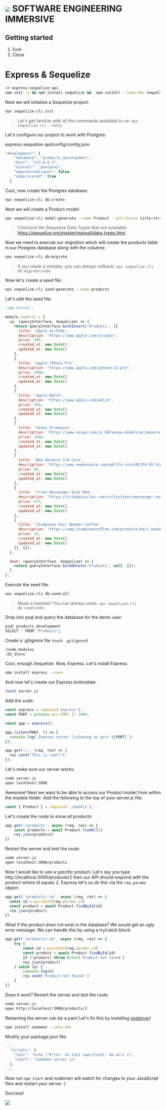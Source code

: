 # ![](https://ga-dash.s3.amazonaws.com/production/assets/logo-9f88ae6c9c3871690e33280fcf557f33.png)  SOFTWARE ENGINEERING IMMERSIVE

## Getting started

1. Fork
1. Clone

# Express & Sequelize

```sh
cd express-sequelize-api
npm init -y && npm install sequelize &&  npm install --save-dev sequelize-cli
```

Next we will initialize a Sequelize project:

```sh
npx sequelize-cli init
```
> Let's get familiar with all the commands available to us: `npx sequelize-cli --help`

Let's configure our project to work with Postgres:

express-sequelize-api/config/config.json
```js
"development": {
    "database": "products_development",
    "host": "127.0.0.1",
    "dialect": "postgres",
    "operatorsAliases": false,
    "underscored": true
  }
```

Cool, now create the Postgres database:

```sh
npx sequelize-cli db:create
```

Next we will create a Product model:

```sh
npx sequelize-cli model:generate --name Product --attributes title:string,description:string,price:integer --underscored
```
> Checkout the Sequelize Data Types that are available: https://sequelize.org/master/manual/data-types.html

Now we need to execute our migration which will create the products table in our Postgres database along with the columns:

```sh
npx sequelize-cli db:migrate
```

> If you made a mistake, you can always rollback: `npx sequelize-cli db:migrate:undo`

Now let's create a seed file:

```sh
npx sequelize-cli seed:generate --name products
```

Let's edit the seed file:

```js
'use strict';

module.exports = {
  up: (queryInterface, Sequelize) => {
    return queryInterface.bulkInsert('Products', [{
      title: 'Apple AirPods',
      description: "https://www.apple.com/airpods",
      price: 199,
      created_at: new Date(),
      updated_at: new Date()
    },
    {
      title: 'Apple iPhone Pro',
      description: "https://www.apple.com/iphone-11-pro",
      price: 1000,
      created_at: new Date(),
      updated_at: new Date()
    },
    {
      title: 'Apple Watch',
      description: "https://www.apple.com/watch",
      price: 499,
      created_at: new Date(),
      updated_at: new Date()
    },
    {
      title: 'Vespa Primavera',
      description: "https://www.vespa.com/us_EN/vespa-models/primavera.html",
      price: 3000,
      created_at: new Date(),
      updated_at: new Date()
    },
    {
      title: 'New Balance 574 Core',
      description: "https://www.newbalance.com/pd/574-core/ML574-EG.html",
      price: 84,
      created_at: new Date(),
      updated_at: new Date()
    },
    {
      title: 'Tribe Messenger Bike 004',
      description: "https://tribebicycles.com/collections/messenger-series/products/mess-004-tx",
      price: 675,
      created_at: new Date(),
      updated_at: new Date()
    },
    {
      title: 'Stumptown Hair Bender Coffee',
      description: "https://www.stumptowncoffee.com/products/hair-bender",
      price: 16,
      created_at: new Date(),
      updated_at: new Date()
    }], {});
  },

  down: (queryInterface, Sequelize) => {
    return queryInterface.bulkDelete('Products', null, {});
  }
};
```

Execute the seed file:

```sh
npx sequelize-cli db:seed:all
```

> Made a mistake? You can always undo: `npx sequelize-cli db:seed:undo`

Drop into psql and query the database for the demo user:

```sh
psql products_development
SELECT * FROM "Products";
```

Create a .gitignore file `touch .gitignore`!

```sh
/node_modules
.DS_Store
```

Cool, enough Sequelize. Now, Express. Let's install Express:

```sh
npm install express --save
```
And now let's create our Express boilerplate:

```sh
touch server.js
```

Add the code:

```js
const express = require('express');
const PORT = process.env.PORT || 3000;

const app = express();

app.listen(PORT, () => {
  console.log(`Express server listening on port ${PORT}`);
});

app.get('/', (req, res) => {
  res.send("This is root!");
});
```

Let's make sure our server works:

```sh
node server.js
open localhost:3000
```

Awesome! Next we want to be able to access our Product model from within the models folder.
Add the following to the top of your server.js file:

```js
const { Product } = require('./models');
```

Let's create the route to show all products:

```js
app.get('/products', async (req, res) => {
    const products = await Product.findAll()
    res.json(products)
})
```

Restart the server and test the route:

```sh
node server.js
open localhost:3000/products
```

Now I would like to see a specific product.
Let's say you type http://localhost:3000/products/2 then our API should respond with the product where id equals 2. Express let's us do this via the `req.params` object:

```js
app.get('/products/:id', async (req, res) => {
  const id = parseInt(req.params.id)
  const product = await Product.findById(id)
  res.json(product)
})
```

What if the product does not exist in the database? We would get an ugly error message. We can handle this by using a try/catch block:

```js
app.get('/products/:id', async (req, res) => {
    try {
        const id = parseInt(req.params.id)
        const product = await Product.findById(id)
        if (!product) throw Error('Product not found')
        res.json(product)
    } catch (e) {
        console.log(e)
        res.send('Product not found!')
    }
})
```

Does it work? Restart the server and test the route.

```sh
node server.js
open http://localhost:3000/products/2
```

Restarting the server can be a pain! Let's fix this by installing [nodemon](https://nodemon.io)!

```sh
npm install nodemon --save-dev
```

Modify your package.json file:

```js
....
  "scripts": {
    "test": "echo \"Error: no test specified\" && exit 1",
    "start": "nodemon server.js"
  },
....
```

Now run `npm start` and nodemon will watch for changes to your JavaScript files and restart your server :)

Success!

![](http://www.winsold.com/sites/all/modules/winsold/images/checkmark.svg)
